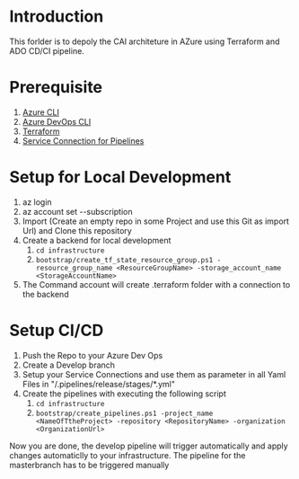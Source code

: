 # Introduction 
This forlder is to depoly the CAI architeture in AZure using Terraform and ADO CD/CI pipeline.

# Prerequisite
1. [Azure CLI](https://docs.microsoft.com/de-de/cli/azure/install-azure-cli)
2. [Azure DevOps CLI](https://docs.microsoft.com/de-de/azure/devops/cli/?view=azure-devops)
3. [Terraform](https://learn.hashicorp.com/tutorials/terraform/install-cli)
4. [Service Connection for Pipelines](https://docs.microsoft.com/de-de/azure/devops/pipelines/library/service-endpoints?view=azure-devops&tabs=yaml)

# Setup for Local Development

1. az login
2. az account set --subscription <name or id>
3. Import (Create an empty repo in some Project and use this Git as import Url) and Clone this repository
4. Create a backend for local development
   1. ``cd infrastructure``
   2. ``bootstrap/create_tf_state_resource_group.ps1 -resource_group_name <ResourceGroupName> -storage_account_name <StorageAccountName>``
5. The Command account will create .terraform folder with a connection to the backend

# Setup CI/CD

1. Push the Repo to your Azure Dev Ops
2. Create a Develop branch
3. Setup your Service Connections and use them as parameter in all Yaml Files in "/.pipelines/release/stages/*.yml"
4. Create the pipelines with executing the following script
   1. ``cd infrastructure``
   2. ``bootstrap/create_pipelines.ps1 -project_name <NameOfTtheProject> -repository <RepositoryName> -organization <OrganizationUrl>``

Now you are done, the develop pipeline will trigger automatically and apply changes automaticlly to your infrastructure.
The pipeline for the masterbranch has to be triggered manually